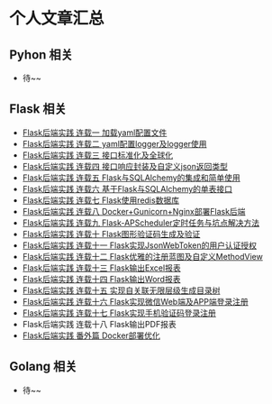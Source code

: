 # 个人文章汇总

## Pyhon 相关
- 待~~


## Flask 相关
- [Flask后端实践  连载一 加载yaml配置文件](https://blog.csdn.net/qq_22034353/article/details/88591681)
- [Flask后端实践  连载二 yaml配置logger及logger使用](https://blog.csdn.net/qq_22034353/article/details/88629521)
- [Flask后端实践  连载三 接口标准化及全球化](https://blog.csdn.net/qq_22034353/article/details/88701947)
- [Flask后端实践  连载四 接口响应封装及自定义json返回类型](https://blog.csdn.net/qq_22034353/article/details/88758395)
- [Flask后端实践  连载五 Flask与SQLAlchemy的集成和简单使用](https://blog.csdn.net/qq_22034353/article/details/88840483)
- [Flask后端实践  连载六 基于Flask与SQLAlchemy的单表接口](https://blog.csdn.net/qq_22034353/article/details/89043562)
- [Flask后端实践  连载七 Flask使用redis数据库](https://blog.csdn.net/qq_22034353/article/details/89107062)
- [Flask后端实践  连载八 Docker+Gunicorn+Nginx部署Flask后端](https://blog.csdn.net/qq_22034353/article/details/89289404)
- [Flask后端实践  连载九 Flask-APScheduler定时任务与坑点解决方法](https://blog.csdn.net/qq_22034353/article/details/89362959)
- [Flask后端实践  连载十 Flask图形验证码生成及验证](https://blog.csdn.net/qq_22034353/article/details/89631320)
- [Flask后端实践  连载十一 Flask实现JsonWebToken的用户认证授权](https://blog.csdn.net/qq_22034353/article/details/90045811)
- [Flask后端实践  连载十二 Flask优雅的注册蓝图及自定义MethodView](https://blog.csdn.net/qq_22034353/article/details/90045818)
- [Flask后端实践  连载十三 Flask输出Excel报表](https://blog.csdn.net/qq_22034353/article/details/90234986)
- [Flask后端实践  连载十四 Flask输出Word报表](https://blog.csdn.net/qq_22034353/article/details/90373814)
- [Flask后端实践  连载十五 实现自关联无限层级生成目录树](https://blog.csdn.net/qq_22034353/article/details/90410549)
- [Flask后端实践  连载十六 Flask实现微信Web端及APP端登录注册](https://blog.csdn.net/qq_22034353/article/details/90480732)
- [Flask后端实践  连载十七 Flask实现手机验证码登录注册](https://blog.csdn.net/qq_22034353/article/details/90640981)
- Flask后端实践  连载十八 Flask输出PDF报表
- [Flask后端实践  番外篇 Docker部署优化](https://blog.csdn.net/qq_22034353/article/details/89950228)
## Golang 相关
- 待~~
